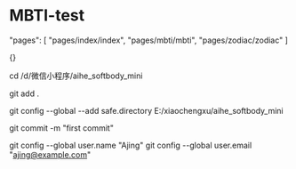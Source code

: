 # MBTI-test

"pages": [
  "pages/index/index",
  "pages/mbti/mbti",
  "pages/zodiac/zodiac"
]

{}

cd /d/微信小程序/aihe_softbody_mini

git add .

git config --global --add safe.directory E:/xiaochengxu/aihe_softbody_mini

git commit -m "first commit"

git config --global user.name "Ajing"
git config --global user.email "ajing@example.com"
